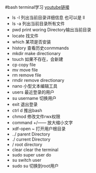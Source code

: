 #bash terminal学习
[youtube链接](https://source.android.com/devices/tech/dalvik/dalvik-bytecode)

* ls -l 列出当前目录详细信息 也可以是 ll
* ls -a 列出当前目录所有文件
* pwd print woring Directory输出当前目录
* locate 找文件
* which 某项是否安装
* history 查看历史conmmands
* mkdir make directionary
* touch 如果不存在，会新建
* cp copy file
* mv move file
* rm remove file
* rmdir remove directionary
* nano 小型文本编辑工具
* users 最近登录的用户
* su username 切换用户
* exit 退出登录
* ctrl d 推出bash
* chmod 修改文件rwx权限
* command +/—— 放大缩小文字
* xdf-open ~ 打开用户根目录
* ../ parent Directory 
* ./ current Directory
* / root directory 
* clear clear the terminal
* sudo super user do
* su switch user 
* sudo su 切换到root用户